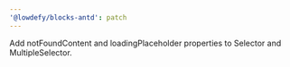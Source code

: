 ```yaml
---
'@lowdefy/blocks-antd': patch
---
```


Add notFoundContent and loadingPlaceholder properties to Selector and MultipleSelector.
